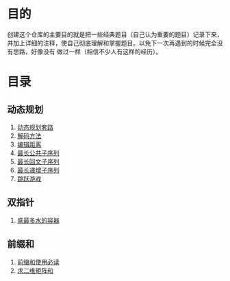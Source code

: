 # 目的
创建这个仓库的主要目的就是把一些经典题目（自己认为重要的题目）记录下来，
并加上详细的注释，使自己彻底理解和掌握题目。以免下一次再遇到的时候完全没有思路，好像没有
做过一样（相信不少人有这样的经历）。

# 目录

## 动态规划
1. [动态规划套路](src/动态规划/动态规划.md)
2. [解码方法](./src/动态规划/解码方法.java)
3. [编辑距离](./src/动态规划/编辑距离.java)
4. [最长公共子序列](src/动态规划/最长公共子序列.java)
5. [最长回文子序列](src/动态规划/最长回文子序列.java)
6. [最长递增子序列](src/动态规划/最长递增子序列.java)
7. [跳跃游戏](src/动态规划/跳跃游戏.java)

## 双指针
1. [盛最多水的容器](./src/双指针/盛最多水的容器.java)
## 前缀和
1. [前缀和使用必读](./src/前缀和/前缀和.md)
2. [求二维矩阵和](./src/前缀和/NumMatrix.java)
